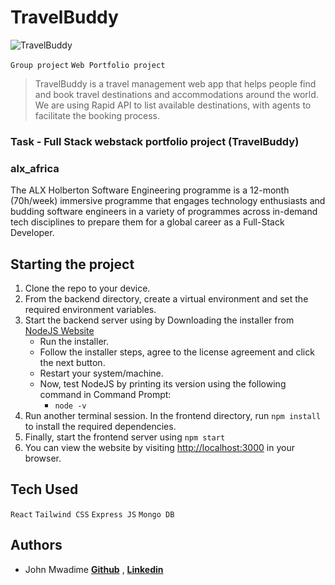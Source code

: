 # TravelBuddy
![TravelBuddy](https://github.com/Scott-TechStar/Webstack---Portfolio-Project/blob/main/welcome.png)

`Group project` `Web Portfolio project`

> TravelBuddy is a travel management web app that helps people find and book travel destinations and accommodations around the world. We are using Rapid API to list available destinations, with agents to facilitate the booking process.

### Task - Full Stack webstack portfolio project (TravelBuddy)

### alx_africa
The ALX Holberton Software Engineering programme is a 12-month (70h/week) immersive programme that engages technology enthusiasts and budding software engineers in a variety of programmes across in-demand tech disciplines to prepare them for a global career as a Full-Stack Developer.

## Starting the project

1. Clone the repo to your device.
2. From the backend directory, create a virtual environment and set the required environment variables.
3. Start the backend server using by Downloading the installer from [NodeJS Website](https://nodejs.org/en/)
    * Run the installer.
    * Follow the installer steps, agree to the license agreement and click the next button.
    * Restart your system/machine.
    * Now, test NodeJS by printing its version using the following command in Command Prompt:
        * ` node -v `
4. Run another terminal session. In the frontend directory, run `npm install` to install the required dependencies.
5. Finally, start the frontend server using `npm start`
6. You can view the website by visiting [http://localhost:3000](http://localhost:3000) in your browser.

## Tech Used

`React` `Tailwind CSS` `Express JS` `Mongo DB`

## Authors

* John Mwadime **[Github](https://github.com/Scott-TechStar)** , **[Linkedin](https://www.linkedin.com/mwlite/in/john-mwadime-ba4428161)**